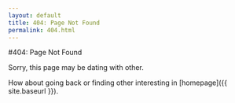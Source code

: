 ```yaml
---
layout: default
title: 404: Page Not Found
permalink: 404.html
---
```


#404: Page Not Found

Sorry, this page may be dating with other.

How about going back or finding other interesting in [homepage]({{ site.baseurl }}).